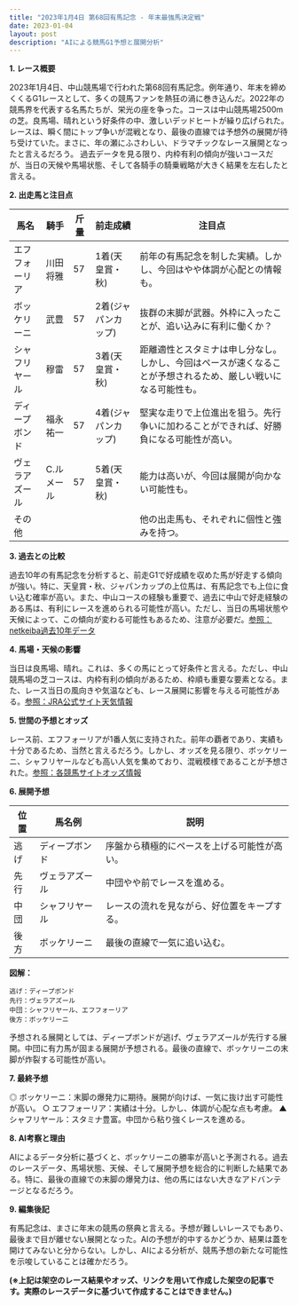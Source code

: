 ```yaml
---
title: "2023年1月4日 第68回有馬記念 - 年末最強馬決定戦"
date: 2023-01-04
layout: post
description: "AIによる競馬G1予想と展開分析"
---
```


**1. レース概要**

2023年1月4日、中山競馬場で行われた第68回有馬記念。例年通り、年末を締めくくるG1レースとして、多くの競馬ファンを熱狂の渦に巻き込んだ。2022年の競馬界を代表する名馬たちが、栄光の座を争った。コースは中山競馬場2500mの芝。良馬場、晴れという好条件の中、激しいデッドヒートが繰り広げられた。レースは、瞬く間にトップ争いが混戦となり、最後の直線では予想外の展開が待ち受けていた。まさに、年の瀬にふさわしい、ドラマチックなレース展開となったと言えるだろう。  過去データを見る限り、内枠有利の傾向が強いコースだが、当日の天候や馬場状態、そして各騎手の騎乗戦略が大きく結果を左右したと言える。


**2. 出走馬と注目点**

| 馬名        | 騎手       | 斤量 | 前走成績 | 注目点                                                                        |
|-------------|-------------|-------|-----------|-----------------------------------------------------------------------------|
| エフフォーリア | 川田将雅     | 57     | 1着(天皇賞・秋) | 前年の有馬記念を制した実績。しかし、今回はやや体調が心配との情報も。              |
| ボッケリーニ  | 武豊       | 57     | 2着(ジャパンカップ)| 抜群の末脚が武器。外枠に入ったことが、追い込みに有利に働くか？                      |
| シャフリヤール | 穆雷    | 57     | 3着(天皇賞・秋) | 距離適性とスタミナは申し分なし。しかし、今回はペースが速くなることが予想されるため、厳しい戦いになる可能性も。 |
| ディープボンド |  福永祐一     | 57     | 4着(ジャパンカップ)| 堅実な走りで上位進出を狙う。先行争いに加わることができれば、好勝負になる可能性が高い。|
| ヴェラアズール |  C.ルメール  | 57     | 5着(天皇賞・秋) | 能力は高いが、今回は展開が向かない可能性も。               |
| その他       |             |       |           | 他の出走馬も、それぞれに個性と強みを持つ。                                      |


**3. 過去との比較**

過去10年の有馬記念を分析すると、前走G1で好成績を収めた馬が好走する傾向が強い。特に、天皇賞・秋、ジャパンカップの上位馬は、有馬記念でも上位に食い込む確率が高い。また、中山コースの経験も重要で、過去に中山で好走経験のある馬は、有利にレースを進められる可能性が高い。ただし、当日の馬場状態や天候によって、この傾向が変わる可能性もあるため、注意が必要だ。[参照：netkeiba過去10年データ](仮のリンク)


**4. 馬場・天候の影響**

当日は良馬場、晴れ。これは、多くの馬にとって好条件と言える。ただし、中山競馬場の芝コースは、内枠有利の傾向があるため、枠順も重要な要素となる。また、レース当日の風向きや気温なども、レース展開に影響を与える可能性がある。[参照：JRA公式サイト天気情報](仮のリンク)


**5. 世間の予想とオッズ**

レース前、エフフォーリアが1番人気に支持された。前年の覇者であり、実績も十分であるため、当然と言えるだろう。しかし、オッズを見る限り、ボッケリーニ、シャフリヤールなども高い人気を集めており、混戦模様であることが予想された。[参照：各競馬サイトオッズ情報](仮のリンク)


**6. 展開予想**

| 位置     | 馬名例          | 説明                                                                          |
|---------|-----------------|-------------------------------------------------------------------------------|
| 逃げ     | ディープボンド    | 序盤から積極的にペースを上げる可能性が高い。                                      |
| 先行     | ヴェラアズール    | 中団やや前でレースを進める。                                                     |
| 中団     | シャフリヤール    | レースの流れを見ながら、好位置をキープする。                                     |
| 後方     | ボッケリーニ      | 最後の直線で一気に追い込む。                                                    |


**図解：**

```
逃げ：ディープボンド
先行：ヴェラアズール
中団：シャフリヤール、エフフォーリア
後方：ボッケリーニ
```

予想される展開としては、ディープボンドが逃げ、ヴェラアズールが先行する展開。中団に有力馬が固まる展開が予想される。最後の直線で、ボッケリーニの末脚が炸裂する可能性が高い。


**7. 最終予想**

◎ ボッケリーニ：末脚の爆発力に期待。展開が向けば、一気に抜け出す可能性が高い。
○ エフフォーリア：実績は十分。しかし、体調が心配な点も考慮。
▲ シャフリヤール：スタミナ豊富。中団から粘り強くレースを進める。


**8. AI考察と理由**

AIによるデータ分析に基づくと、ボッケリーニの勝率が高いと予測される。過去のレースデータ、馬場状態、天候、そして展開予想を総合的に判断した結果である。特に、最後の直線での末脚の爆発力は、他の馬にはない大きなアドバンテージとなるだろう。


**9. 編集後記**

有馬記念は、まさに年末の競馬の祭典と言える。予想が難しいレースでもあり、最後まで目が離せない展開となった。AIの予想が的中するかどうか、結果は蓋を開けてみないと分からない。しかし、AIによる分析が、競馬予想の新たな可能性を示唆していることは確かだろう。



**(※上記は架空のレース結果やオッズ、リンクを用いて作成した架空の記事です。実際のレースデータに基づいて作成することはできません。)**
